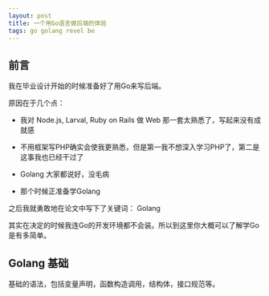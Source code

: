 ```yaml
---
layout: post
title: 一个用Go语言做后端的体验
tags: go golang revel be
---
```


## 前言

我在毕业设计开始的时候准备好了用Go来写后端。

原因在于几个点：

* 我对 Node.js, Larval, Ruby on Rails 做 Web 那一套太熟悉了，写起来没有成就感

* 不用框架写PHP确实会使我更熟悉，但是第一我不想深入学习PHP了，第二是这事我也已经干过了

* Golang 大家都说好，没毛病

* 那个时候正准备学Golang

之后我就勇敢地在论文中写下了关键词： Golang

其实在决定的时候我连Go的开发环境都不会装。所以到这里你大概可以了解学Go是有多简单。

## Golang 基础

基础的语法，包括变量声明，函数构造调用，结构体，接口规范等。
